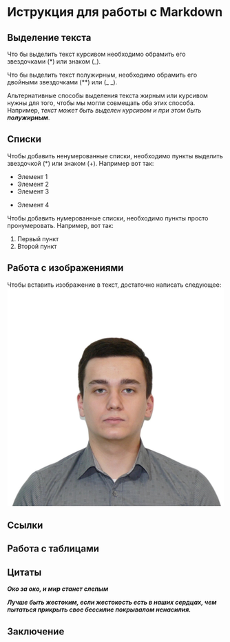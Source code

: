 # Иструкция для работы с Markdown

## Выделение текста

Что бы выделить текст курсивом необходимо обрамить его звездочками (*) или знаком (_). 

Что бы выделить текст полужирным, необходимо обрамить его двойными звездочками (**) или (_ _).

Альтернативные способы выделения текста жирным или курсивом нужны для того, чтобы мы могли совмещать оба этих способа. Например, _текст может быть выделен курсивом и при этом быть **полужирным**_.

## Списки

Чтобы добавить ненумерованные списки, необходимо пункты выделить звездочкой (*) или знаком (+). Например вот так: 
* Элемент 1
* Элемент 2
* Элемент 3
+ Элемент 4

Чтобы добавить нумерованные списки, необходимо пункты просто пронумеровать. Например, вот так:
1. Первый пункт
2. Второй пункт

## Работа с изображениями

Чтобы вставить изображение в текст, достаточно написать следующее:
![Привет, это я!](that's%20me.jpg)

## Ссылки

## Работа с таблицами

## Цитаты
**_Око за око, и мир станет слепым_**

__*Лучше быть жестоким, если жестокость есть в наших сердцах, чем пытаться прикрыть свое бессилие покрывалом ненасилия.*__

## Заключение